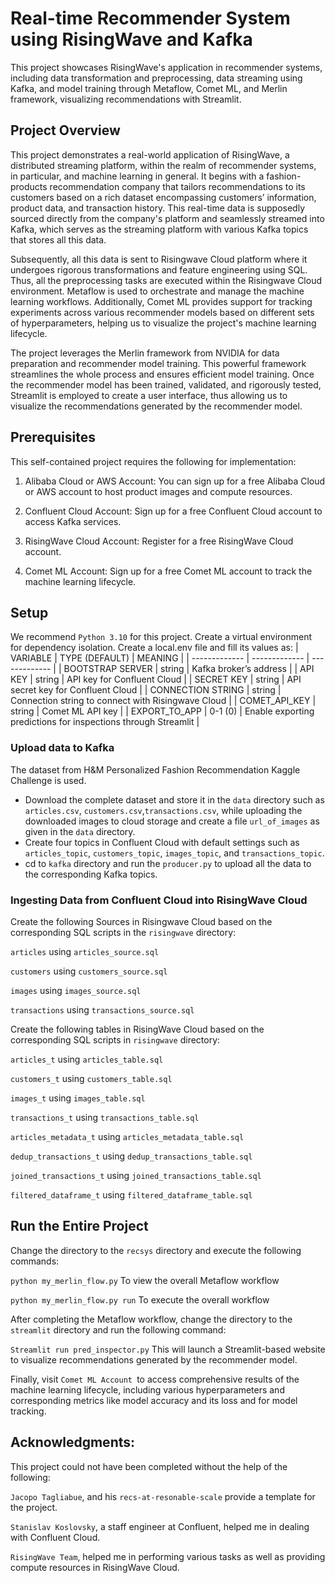 # Real-time Recommender System using RisingWave and Kafka
This project showcases RisingWave's application in recommender systems, including data transformation and preprocessing, data streaming using Kafka, and model training through Metaflow, Comet ML, and Merlin framework, visualizing recommendations with Streamlit.
## Project Overview
This project demonstrates a real-world application of RisingWave, a distributed streaming platform, within the realm of recommender systems, in particular, and machine learning in general. It begins with a fashion-products recommendation company that tailors recommendations to its customers based on a rich dataset encompassing customers’ information, product data, and transaction history. This real-time data is supposedly sourced directly from the company's platform and seamlessly streamed into Kafka, which serves as the streaming platform with various Kafka topics that stores all this data. 

Subsequently, all this data is sent to Risingwave Cloud platform where it undergoes rigorous transformations and feature engineering using SQL. Thus, all the preprocessing tasks are executed within the Risingwave Cloud environment. 
Metaflow is used to orchestrate and manage the machine learning workflows. Additionally, Comet ML provides support for tracking experiments across various recommender models based on different sets of hyperparameters, helping us to visualize the project's machine learning lifecycle.

The project leverages the Merlin framework from NVIDIA for data preparation and recommender model training. This powerful framework streamlines the whole process and ensures efficient model training. Once the recommender model has been trained, validated, and rigorously tested, Streamlit is employed to create a user interface, thus allowing us to visualize the recommendations generated by the recommender model.
## Prerequisites 
This self-contained project requires the following for implementation:

1. Alibaba Cloud or AWS Account: You can sign up for a free Alibaba Cloud or AWS account to host product images and compute resources.

2. Confluent Cloud Account: Sign up for a free Confluent Cloud account to access Kafka services.

3. RisingWave Cloud Account: Register for a free RisingWave Cloud account.

4. Comet ML Account: Sign up for a free Comet ML account to track the machine learning lifecycle.
## Setup
We recommend `Python 3.10` for this project.
Create a virtual environment for dependency isolation. 
Create a local.env file and fill its values as:
| VARIABLE | TYPE (DEFAULT) | MEANING |
| ------------- | ------------- | ------------- |
| BOOTSTRAP SERVER | string  | Kafka broker’s address  |
| API KEY | string |  API key for Confluent Cloud  |
| SECRET KEY | string  |  API secret key for Confluent Cloud   |
| CONNECTION STRING | string |  Connection string to connect with Risingwave Cloud   |
| COMET_API_KEY | string  | Comet ML API key  |
| EXPORT_TO_APP | 0-1 (0)  | Enable exporting predictions for inspections through Streamlit |
### Upload data to Kafka
The dataset from H&M Personalized Fashion Recommendation Kaggle Challenge is used.
*  Download the complete dataset and store it in the `data` directory such as `articles.csv`, `customers.csv`,`transactions.csv`, while uploading the downloaded images to cloud storage and create a file `url_of_images` as given in the `data` directory.  
* Create four topics in Confluent Cloud with default settings such as `articles_topic`, `customers_topic`, `images_topic`, and `transactions_topic`.
* cd to `kafka` directory and run the `producer.py` to upload all the data to the corresponding Kafka topics. 
### Ingesting Data from Confluent Cloud into RisingWave Cloud
Create the following  Sources in Risingwave Cloud based on the corresponding SQL scripts in the `risingwave` directory:

`articles` using `articles_source.sql`

`customers`  using `customers_source.sql`

`images` using `images_source.sql`

`transactions` using `transactions_source.sql`

Create the following tables in RisingWave Cloud based on the corresponding SQL scripts in `risingwave` directory:

`articles_t` using `articles_table.sql`

`customers_t`  using `customers_table.sql`

`images_t` using `images_table.sql`

`transactions_t` using `transactions_table.sql`

`articles_metadata_t` using `articles_metadata_table.sql`

`dedup_transactions_t` using `dedup_transactions_table.sql`

`joined_transactions_t` using `joined_transactions_table.sql`

`filtered_dataframe_t` using `filtered_dataframe_table.sql`

## Run the Entire Project
Change the directory to the `recsys` directory and execute the following commands:

`python my_merlin_flow.py` To view the overall Metaflow workflow

`python my_merlin_flow.py run` To execute the overall workflow

After completing the Metaflow workflow, change the directory to the `streamlit` directory and run the following command:

`Streamlit run pred_inspector.py` This will launch a Streamlit-based website to visualize recommendations generated by the recommender model.

Finally, visit `Comet ML Account `to access comprehensive results of the machine learning lifecycle, including various hyperparameters and corresponding metrics like model accuracy and its loss and for model tracking.

## Acknowledgments:
This project could not have been completed without the help of the following:

`Jacopo Tagliabue`, and his `recs-at-resonable-scale` provide a template for the project.

`Stanislav Koslovsky`, a staff engineer at Confluent, helped me in dealing with Confluent Cloud.

`RisingWave Team`, helped me in performing various tasks as well as providing compute resources in RisingWave Cloud.
